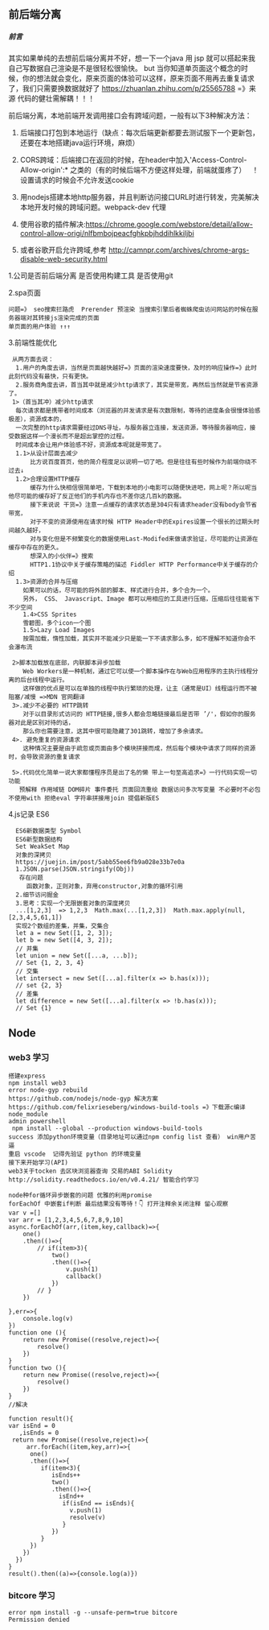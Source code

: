 ## 前后端分离
##### 前言
其实如果单纯的去想前后端分离并不好，想一下一个java 用 jsp 就可以搭起来我自己写数据自己渲染是不是很轻松很愉快。
but 当你知道单页面这个概念的时候，你的想法就会变化，原来页面的体验可以这样，原来页面不用再去重复请求了，我们只需要换数据就好了
https://zhuanlan.zhihu.com/p/25565788 =》来源
代码的健壮需解耦！！！

前后端分离，本地前端开发调用接口会有跨域问题，一般有以下3种解决方法：

1. 后端接口打包到本地运行（缺点：每次后端更新都要去测试服下一个更新包，还要在本地搭建java运行环境，麻烦）

2. CORS跨域：后端接口在返回的时候，在header中加入'Access-Control-Allow-origin':* 之类的（有的时候后端不方便这样处理，前端就蛋疼了）
   ！设置请求的时候会不允许发送cookie

3. 用nodejs搭建本地http服务器，并且判断访问接口URL时进行转发，完美解决本地开发时候的跨域问题。webpack-dev 代理

4. 使用谷歌的插件解决:https://chrome.google.com/webstore/detail/allow-control-allow-origi/nlfbmbojpeacfghkpbjhddihlkkiljbi

5. 或者谷歌开启允许跨域,参考 http://camnpr.com/archives/chrome-args-disable-web-security.html

1.公司是否前后端分离 是否使用构建工具 是否使用git

2.spa页面
```
问题=》 seo搜索拦路虎  Prerender 预渲染 当搜索引擎后者蜘蛛爬虫访问网站的时候在服务器端对其转接js渲染完成的页面
单页面的用户体验 ↑↑↑
```
3.前端性能优化
```
 从两方面去说：
  1.用户的角度去讲，当然是页面越快越好=》页面的渲染速度要快，及时的响应操作=》此时此刻代码没有最快，只有更快。
  2.服务商角度去讲，首当其中就是减少http请求了，其实是带宽，再然后当然就是节省资源了。
 1>（首当其冲）减少http请求
  每次请求都是携带者时间成本（浏览器的并发请求是有次数限制，等待的进度条会很慢体验感极差），资源成本的，
  一次完整的http请求需要经过DNS寻址，与服务器立连接，发送资源，等待服务器响应，接受数据这样一个漫长而不是超出掌控的过程。
  时间成本会让用户体验感不好，资源成本呢就是带宽了。 
  1.1>从设计层面去减少
      比方说百度首页，他的简介程度足以说明一切了吧。但是往往有些时候作为前端你绕不过去↓
  1.2>合理设置HTTP缓存
      缓存为什么快相信很简单吧，下载到本地的小电影可以随便快进吧，网上呢？所以呢当他尽可能的缓存好了反正他们的手机内存也不差你这几百k的数据。
      接下来说说 干货=》注意一点缓存的请求状态是304只有请求header没有body会节省带宽，
      对于不变的资源使用在请求时候 HTTP Header中的Expires设置一个很长的过期头时间越久越好，
      对与变化但是不频繁变化的数据使用Last-Modifed来做请求验证，尽可能的让资源在缓存中存在的更久。
      想深入的小伙伴=》搜索 
      HTTP1.1协议中关于缓存策略的描述 Fiddler HTTP Performance中关于缓存的介绍
  1.3>资源的合并与压缩
    如果可以的话，尽可能的将外部的脚本、样式进行合并，多个合为一个。
    另外， CSS、 Javascript、Image 都可以用相应的工具进行压缩，压缩后往往能省下不少空间
    1.4>CSS Sprites
    雪碧图，多个icon一个图
    1.5>Lazy Load Images
    按需加载，惰性加载，其实并不能减少只是能一下不请求那么多，如不理解不知道你会不会瀑布流
    
 2>脚本加载放在底部，内联脚本异步加载
    Web Workers是一种机制，通过它可以使一个脚本操作在与Web应用程序的主执行线程分离的后台线程中运行。
    这样做的优点是可以在单独的线程中执行繁琐的处理，让主（通常是UI）线程运行而不被阻塞/减慢 =>MDN 官网翻译
 3>.减少不必要的 HTTP跳转　　
    对于以目录形式访问的 HTTP链接,很多人都会忽略链接最后是否带 ’/'，假如你的服务器对此是区别对待的话，
    那么你也需要注意，这其中很可能隐藏了301跳转，增加了多余请求。　　
 4>. 避免重复的资源请求　　
    这种情况主要是由于疏忽或页面由多个模块拼接而成，然后每个模块中请求了同样的资源时，会导致资源的重复请求
    
 5>.代码优化简单一说大家都懂程序员是出了名的懒 带上一句至高追求=》一行代码实现一切功能
   预解释 作用域链 DOM碎片 事件委托 页面回流重绘 数据访问多次写变量 不必要时不必包 不使用with 拒绝eval 字符串拼接用join 提倡新版ES
```
4.js记录 ES6
```
  ES6新数据类型 Symbol
  ES6新型数据结构
  Set WeakSet Map 
  对象的深拷贝
  https://juejin.im/post/5abb55ee6fb9a028e33b7e0a
  1.JSON.parse(JSON.stringify(Obj)) 
   存在问题
     函数对象，正则对象，弃用constructor,对象的循环引用
  2.细节访问掘金
  3.思考：实现一个无限嵌套对象的深度拷贝
  ...[1,2,3]  => 1,2,3  Math.max(...[1,2,3])  Math.max.apply(null,[2,3,4,5,61,1])
  实现2个数组的差集，并集，交集合
  let a = new Set([1, 2, 3]);
  let b = new Set([4, 3, 2]);
  // 并集
  let union = new Set([...a, ...b]);
  // Set {1, 2, 3, 4}
  // 交集
  let intersect = new Set([...a].filter(x => b.has(x)));
  // set {2, 3}
  // 差集
  let difference = new Set([...a].filter(x => !b.has(x)));
  // Set {1}
```


## Node 
### web3 学习
```
搭建express 
npm install web3
error node-gyp rebuild
https://github.com/nodejs/node-gyp 解决方案
https://github.com/felixrieseberg/windows-build-tools =》下载源c编译node_module
admin powershell
 npm install --global --production windows-build-tools
success 添加python环境变量（目录地址可以通过npm config list 查看） win用户苦逼 
重启 vscode  记得先验证 python 的环境变量
接下来开始学习(API)
web3关于tocken 去区块浏览器查询 交易的ABI Solidity
http://solidity.readthedocs.io/en/v0.4.21/ 智能合约学习
```
```
node种for循环异步嵌套的问题 优雅的利用promise
forEachOf 中嵌套if判断 最后结果没有等待！👇 打开注释余关闭注释 留心观察
var v =[]
var arr = [1,2,3,4,5,6,7,8,9,10]
async.forEachOf(arr,(item,key,callback)=>{
    one()
    .then(()=>{
        // if(item>3){
            two()
            .then(()=>{
                v.push(1) 
                callback()
            })
        // }      
    })
    
},err=>{
    console.log(v)
})
function one (){
    return new Promise((resolve,reject)=>{
        resolve()
    })
}
function two (){
    return new Promise((resolve,reject)=>{
        resolve()
    })
}
//解决

function result(){
var isEnd = 0
   ,isEnds = 0
 return new Promise((resolve,reject)=>{
     arr.forEach((item,key,arr)=>{
      one()
      .then(()=>{
         if(item<3){
            isEnds++
            two()
            .then(()=>{
              isEnd++
               if(isEnd == isEnds){
                 v.push(1)
                 resolve(v)
               }
            })
         }
      })
    }) 
  })
} 
result().then((a)=>{console.log(a)})
```
### bitcore 学习
```
error npm install -g --unsafe-perm=true bitcore
Permission denied
```
